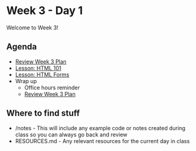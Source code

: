 # Week 3 - Day 1

Welcome to Week 3!

## Agenda

- [Review Week 3 Plan](https://learn.digitalcrafts.com/flex/#_3-4-front-end-foundations)
- [Lesson: HTML 101](https://learn.digitalcrafts.com/flex/lessons/front-end-foundations/html-101/)
- [Lesson: HTML Forms](https://learn.digitalcrafts.com/flex/lessons/front-end-foundations/html-forms/)
- Wrap up
  - Office hours reminder
  - [Review Week 3 Plan](https://learn.digitalcrafts.com/flex/#_3-4-front-end-foundations)

## Where to find stuff
- /notes - This will include any example code or notes created during class so you can always go back and review
- RESOURCES.md - Any relevant resources for the current day in class


